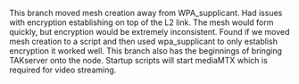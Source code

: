 This branch moved mesh creation away from WPA_supplicant. Had issues with encryption establishing on top of the L2 link. The mesh would form quickly, but encryption would be extremely inconsistent. Found if we moved mesh creation to a script and then used wpa_supplicant to only establish encryption it worked well. This branch also has the beginnings of bringing TAKserver onto the node. Startup scripts will start mediaMTX which is required for video streaming.
